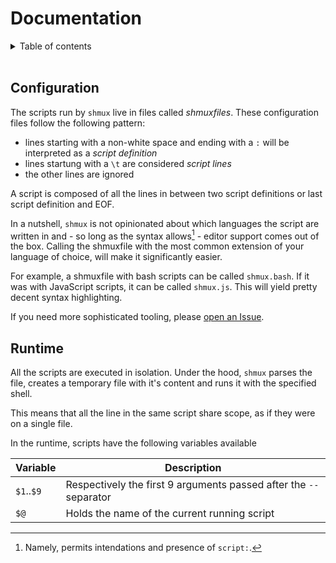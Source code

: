 # Documentation

<details>
<summary>Table of contents</summary>

* [Configuration](#configuration)
* [Runtime](#runtime)

</details>
<br>

## Configuration

The scripts run by `shmux` live in files called _shmuxfiles_. These configuration files follow the following pattern:

* lines starting with a non-white space and ending with a `:` will be interpreted as a _script definition_
* lines startung with a `\t` are considered _script lines_ 
* the other lines are ignored

A script is composed of all the lines in between two script definitions or last script definition and EOF. 

In a nutshell, `shmux` is not opinionated about which languages the script are written in and - so long as the syntax allows[^1] - editor support comes out of the box. Calling the shmuxfile with the most common extension of your language of choice, will make it significantly easier.

For example, a shmuxfile with bash scripts can be called `shmux.bash`. If it was with JavaScript scripts, it can be called `shmux.js`. This will yield pretty decent syntax highlighting.

If you need more sophisticated tooling, please [open an Issue](https://github.com/shikaan/shmux/issues).

[^1]: Namely, permits intendations and presence of `script:`.

## Runtime

All the scripts are executed in isolation. Under the hood, `shmux` parses the file, creates a temporary file with it's content and runs it with the specified shell.

This means that all the line in the same script share scope, as if they were on a single file.

In the runtime, scripts have the following variables available

| Variable    | Description   |
|---          |--- |
| `$1`..`$9`  | Respectively the first 9 arguments passed after the `--` separator
| `$@`        | Holds the name of the current running script
